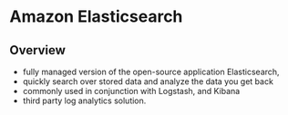# Amazon Elasticsearch

## Overview

- fully managed version of the open-source application Elasticsearch,
- quickly search over stored data and analyze the data you get back
- commonly used in conjunction with Logstash, and Kibana
- third party log analytics solution. 
